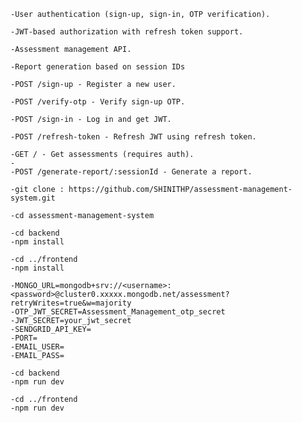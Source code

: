 <!-- Assessment Management Assignment -->

<!-- Features Implemented -->

    -User authentication (sign-up, sign-in, OTP verification).

    -JWT-based authorization with refresh token support.

    -Assessment management API.

    -Report generation based on session IDs

<!-- API Endpoints -->

    -POST /sign-up - Register a new user.
    
    -POST /verify-otp - Verify sign-up OTP.
    
    -POST /sign-in - Log in and get JWT.
    
    -POST /refresh-token - Refresh JWT using refresh token.

    -GET / - Get assessments (requires auth).
    -
    -POST /generate-report/:sessionId - Generate a report.

<!-- Clone the repositore -->

    -git clone : https://github.com/SHINITHP/assessment-management-system.git

    -cd assessment-management-system

<!-- Install Backend dependencies -->

    -cd backend
    -npm install

<!-- Install Frontend dependencies -->

    -cd ../frontend
    -npm install

<!-- Set up environment variables in backend/.env -->

    -MONGO_URL=mongodb+srv://<username>:<password>@cluster0.xxxxx.mongodb.net/assessment?retryWrites=true&w=majority
    -OTP_JWT_SECRET=Assessment_Management_otp_secret
    -JWT_SECRET=your_jwt_secret
    -SENDGRID_API_KEY=
    -PORT=
    -EMAIL_USER=
    -EMAIL_PASS=

<!-- Local Development -->

<!-- Start the backend server -->

    -cd backend
    -npm run dev

<!-- Start the frontend -->

    -cd ../frontend
    -npm run dev
